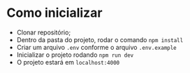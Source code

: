 # Como inicializar
- Clonar repositório;
- Dentro da pasta do projeto, rodar o comando `npm install`
- Criar um arquivo `.env` conforme o arquivo `.env.example`
- Inicializar o projeto rodando `npm run dev`
- O projeto estará em `localhost:4000`